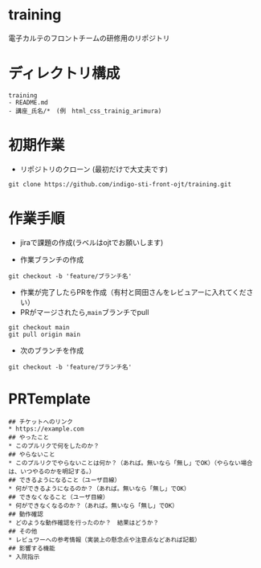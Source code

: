# training
電子カルテのフロントチームの研修用のリポジトリ

# ディレクトリ構成

```
training
- README.md
- 講座_氏名/*　(例　html_css_trainig_arimura)
```

# 初期作業
* リポジトリのクローン (最初だけで大丈夫です)
```
git clone https://github.com/indigo-sti-front-ojt/training.git
```

# 作業手順
* jiraで課題の作成(ラベルはojtでお願いします)

* 作業ブランチの作成　
```
git checkout -b 'feature/ブランチ名'
```
* 作業が完了したらPRを作成（有村と岡田さんをレビュアーに入れてください）
* PRがマージされたら,`main`ブランチでpull
```
git checkout main
git pull origin main
```
* 次のブランチを作成　
```
git checkout -b 'feature/ブランチ名'
```

# PRTemplate
```
## チケットへのリンク
* https://example.com
## やったこと
* このプルリクで何をしたのか？
## やらないこと
* このプルリクでやらないことは何か？（あれば。無いなら「無し」でOK）（やらない場合は、いつやるのかを明記する。）
## できるようになること（ユーザ目線）
* 何ができるようになるのか？（あれば。無いなら「無し」でOK）
## できなくなること（ユーザ目線）
* 何ができなくなるのか？（あれば。無いなら「無し」でOK）
## 動作確認
* どのような動作確認を行ったのか？　結果はどうか？
## その他
* レビュワーへの参考情報（実装上の懸念点や注意点などあれば記載）
## 影響する機能
* 入院指示
```

